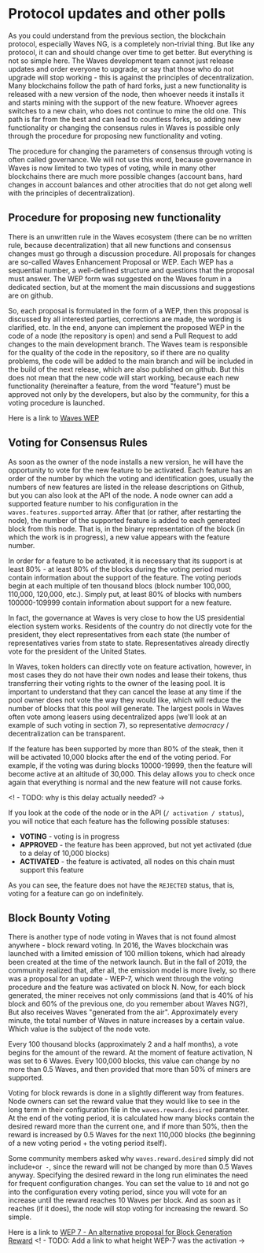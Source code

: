 # Protocol updates and other polls

As you could understand from the previous section, the blockchain protocol, especially Waves NG, is a completely non-trivial thing. But like any protocol, it can and should change over time to get better. But everything is not so simple here. The Waves development team cannot just release updates and order everyone to upgrade, or say that those who do not upgrade will stop working - this is against the principles of decentralization. Many blockchains follow the path of hard forks, just a new functionality is released with a new version of the node, then whoever needs it installs it and starts mining with the support of the new feature. Whoever agrees switches to a new chain, who does not continue to mine the old one. This path is far from the best and can lead to countless forks, so adding new functionality or changing the consensus rules in Waves is possible only through the procedure for proposing new functionality and voting.

The procedure for changing the parameters of consensus through voting is often called governance. We will not use this word, because governance in Waves is now limited to two types of voting, while in many other blockchains there are much more possible changes (account bans, hard changes in account balances and other atrocities that do not get along well with the principles of decentralization).
## Procedure for proposing new functionality

There is an unwritten rule in the Waves ecosystem (there can be no written rule, because decentralization) that all new functions and consensus changes must go through a discussion procedure. All proposals for changes are so-called Waves Enhancement Proposal or WEP. Each WEP has a sequential number, a well-defined structure and questions that the proposal must answer. The WEP form was suggested on the Waves forum in a dedicated section, but at the moment the main discussions and suggestions are on github.

So, each proposal is formulated in the form of a WEP, then this proposal is discussed by all interested parties, corrections are made, the wording is clarified, etc. In the end, anyone can implement the proposed WEP in the code of a node (the repository is open) and send a Pull Request to add changes to the main development branch. The Waves team is responsible for the quality of the code in the repository, so if there are no quality problems, the code will be added to the main branch and will be included in the build of the next release, which are also published on github. But this does not mean that the new code will start working, because each new functionality (hereinafter a feature, from the word "feature") must be approved not only by the developers, but also by the community, for this a voting procedure is launched.

Here is a link to [Waves WEP](https://forum.wavesplatform.com/c/waves-improvment-proposals/23)

## Voting for Consensus Rules

As soon as the owner of the node installs a new version, he will have the opportunity to vote for the new feature to be activated. Each feature has an order of the number by which the voting and identification goes, usually the numbers of new features are listed in the release descriptions on Github, but you can also look at the API of the node. A node owner can add a supported feature number to his configuration in the `waves.features.supported` array. After that (or rather, after restarting the node), the number of the supported feature is added to each generated block from this node. That is, in the binary representation of the block (in which the work is in progress), a new value appears with the feature number.

In order for a feature to be activated, it is necessary that its support is at least 80% - at least 80% of the blocks during the voting period must contain information about the support of the feature. The voting periods begin at each multiple of ten thousand blocs (block number 100,000, 110,000, 120,000, etc.). Simply put, at least 80% of blocks with numbers 100000-109999 contain information about support for a new feature.

In fact, the governance at Waves is very close to how the US presidential election system works. Residents of the country do not directly vote for the president, they elect representatives from each state (the number of representatives varies from state to state. Representatives already directly vote for the president of the United States.

In Waves, token holders can directly vote on feature activation, however, in most cases they do not have their own nodes and lease their tokens, thus transferring their voting rights to the owner of the leasing pool. It is important to understand that they can cancel the lease at any time if the pool owner does not vote the way they would like, which will reduce the number of blocks that this pool will generate. The largest pools in Waves often vote among leasers using decentralized apps (we'll look at an example of such voting in section 7), so representative *democracy* / decentralization can be transparent.

If the feature has been supported by more than 80% of the steak, then it will be activated 10,000 blocks after the end of the voting period. For example, if the voting was during blocks 10000-19999, then the feature will become active at an altitude of 30,000. This delay allows you to check once again that everything is normal and the new feature will not cause forks.

<! - TODO: why is this delay actually needed? ->

If you look at the code of the node or in the API (`/ activation / status`), you will notice that each feature has the following possible statuses:

- **VOTING** - voting is in progress
- **APPROVED** - the feature has been approved, but not yet activated (due to a delay of 10,000 blocks)
- **ACTIVATED** - the feature is activated, all nodes on this chain must support this feature

As you can see, the feature does not have the `REJECTED` status, that is, voting for a feature can go on indefinitely.

## Block Bounty Voting

There is another type of node voting in Waves that is not found almost anywhere - block reward voting. In 2016, the Waves blockchain was launched with a limited emission of 100 million tokens, which had already been created at the time of the network launch. But in the fall of 2019, the community realized that, after all, the emission model is more lively, so there was a proposal for an update - WEP-7, which went through the voting procedure and the feature was activated on block N. Now, for each block generated, the miner receives not only commissions (and that is 40% of his block and 60% of the previous one, do you remember about Waves NG?), But also receives Waves "generated from the air". Approximately every minute, the total number of Waves in nature increases by a certain value. Which value is the subject of the node vote.

Every 100 thousand blocks (approximately 2 and a half months), a vote begins for the amount of the reward. At the moment of feature activation, N was set to 6 Waves. Every 100,000 blocks, this value can change by no more than 0.5 Waves, and then provided that more than 50% of miners are supported.

Voting for block rewards is done in a slightly different way from features. Node owners can set the reward value that they would like to see in the long term in their configuration file in the `waves.reward.desired` parameter. At the end of the voting period, it is calculated how many blocks contain the desired reward more than the current one, and if more than 50%, then the reward is increased by 0.5 Waves for the next 110,000 blocks (the beginning of a new voting period + the voting period itself).

Some community members asked why `waves.reward.desired` simply did not include` + `or` -`, since the reward will not be changed by more than 0.5 Waves anyway. Specifying the desired reward in the long run eliminates the need for frequent configuration changes. You can set the value to `10` and not go into the configuration every voting period, since you will vote for an increase until the reward reaches 10 Waves per block. And as soon as it reaches (if it does), the node will stop voting for increasing the reward. So simple.

Here is a link to [WEP 7 - An alternative proposal for Block Generation Reward](https://forum.wavesplatform.com/t/wep-7-an-alternative-proposal-for-block-generation-reward/17013) 
<! - TODO: Add a link to what height WEP-7  was the activation ->